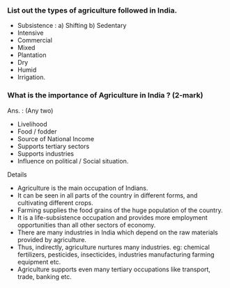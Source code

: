 ### List out the types of agriculture followed in India.
* Subsistence :  a) Shifting  b) Sedentary
* Intensive
* Commercial
* Mixed
* Plantation
* Dry
* Humid
* Irrigation. 

### What is the importance of Agriculture in India ? (2-mark)
Ans. : (Any two)
* Livelihood
* Food / fodder
* Source of National Income
* Supports tertiary sectors
* Supports industries
* Influence on political / Social situation. 

Details
* Agriculture is the main occupation of Indians. 
* It can be seen in all parts of the country in different forms, and cultivating different crops. 
* Farming supplies the food grains of the huge population of the country. 
* It is a life-subsistence occupation and provides more employment opportunities than all other sectors of economy.
* There are many industries in India which depend on the raw materials provided by agriculture. 
* Thus, indirectly, agriculture nurtures many industries. eg: chemical fertilizers, pesticides, insecticides, industries manufacturing farming equipment etc. 
* Agriculture supports even many tertiary occupations like transport, trade, banking etc. 
